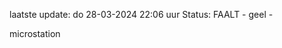 laatste update: 
do 28-03-2024 22:06   uur 
Status: FAALT - geel - 
<div class="service Y">microstation</div>
